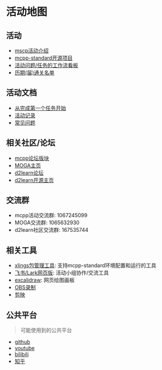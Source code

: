# 活动地图

## 活动

- [mscp活动介绍](/activity/mscp/intro.md)
- [mcpp-standard开源项目](https://github.com/Sunrisepeak/mcpp-standard)
- [活动问题/任务的工作流看板](https://github.com/orgs/d2learn/projects/6)
- [历期(届)通关名单](/activity/mscp/log.html#%E5%8E%86%E6%9C%9F-%E5%B1%8A-%E9%80%9A%E5%85%B3%E5%90%8D%E5%8D%95)

## 活动文档

- [从完成第一个任务开始](/activity/mscp/docs/start.md)
- [活动记录](/activity/mscp/log.md)
- [常见问题](/activity/mscp/qa.md)

## 相关社区/论坛

- [mcpp论坛版块](https://forum.d2learn.org/category/20)
- [MOGA主页](https://d2learn.github.io/MOGA)
- [d2learn论坛](https://forum.d2learn.org)
- [d2learn开源主页](https://github.com/d2learn)

## 交流群

- mcpp活动交流群: 1067245099
- MOGA交流群: 1065632930
- d2learn社区交流群: 167535744

## 相关工具

- [xlings包管理工具](https://xlings.d2learn.org): 支持mcpp-standard环境配置和运行的工具
- [飞书/Lark网页版](https://feishu.cn/messages): 活动小组协作/交流工具
- [excalidraw](https://excalidraw.com/): 网页绘图画板
- [OBS录制](https://obsproject.com)
- [剪映](https://www.capcut.cn)

## 公共平台

> 可能使用到的公共平台

- [github](https://github.com)
- [youtube](https://www.youtube.com)
- [bilibili](https://www.bilibili.com)
- [知乎](https://www.zhihu.com)